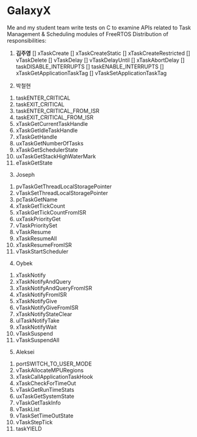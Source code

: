 # GalaxyX
Me and my student team write tests on C to examine APIs related to Task Management &amp; Scheduling modules of FreeRTOS
Distribution of responsibilities:
1. **김주영**
   [] xTaskCreate
   [] xTaskCreateStatic
   [] xTaskCreateRestricted
   [] vTaskDelete
   [] vTaskDelay
   [] vTaskDelayUntil
   [] xTaskAbortDelay
   [] taskDISABLE_INTERRUPTS
   [] taskENABLE_INTERRUPTS
   [] xTaskGetApplicationTaskTag
   [] vTaskSetApplicationTaskTag
2) 박철현
1. taskENTER_CRITICAL
2. taskEXIT_CRITICAL
3. taskENTER_CRITICAL_FROM_ISR
4. taskEXIT_CRITICAL_FROM_ISR
5. xTaskGetCurrentTaskHandle
6. xTaskGetIdleTaskHandle
7. xTaskGetHandle
8. uxTaskGetNumberOfTasks
9. xTaskGetSchedulerState
10. uxTaskGetStackHighWaterMark
11. eTaskGetState
3) Joseph
1. pvTaskGetThreadLocalStoragePointer
2. vTaskSetThreadLocalStoragePointer
3. pcTaskGetName
4. xTaskGetTickCount
5. xTaskGetTickCountFromISR
6. uxTaskPriorityGet
7. vTaskPrioritySet
8. vTaskResume
9. xTaskResumeAll
10. xTaskResumeFromISR
11. vTaskStartScheduler
4) Oybek
1. xTaskNotify
2. xTaskNotifyAndQuery
3. xTaskNotifyAndQueryFromISR
4. xTaskNotifyFromISR
5. xTaskNotifyGive
6. vTaskNotifyGiveFromISR
7. xTaskNotifyStateClear
8. ulTaskNotifyTake
9. xTaskNotifyWait
10. vTaskSuspend
11. vTaskSuspendAll
5) Aleksei
1. portSWITCH_TO_USER_MODE
2. vTaskAllocateMPURegions
3. xTaskCallApplicationTaskHook
4. xTaskCheckForTimeOut
5. vTaskGetRunTimeStats
6. uxTaskGetSystemState
7. vTaskGetTaskInfo
8. vTaskList
9. vTaskSetTimeOutState
10. vTaskStepTick
11. taskYIELD

